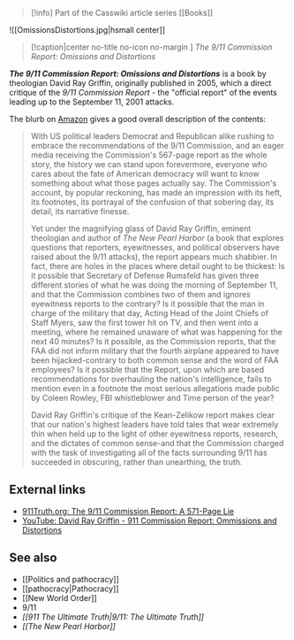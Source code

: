 > [!info] Part of the Casswiki article series [[Books]]

![[OmissionsDistortions.jpg|hsmall center]]
> [!caption|center no-title no-icon no-margin ]
> _The 9/11 Commission Report: Omissions and Distortions_

_**The 9/11 Commission Report: Omissions and Distortions**_ is a book by theologian David Ray Griffin, originally published in 2005, which a direct critique of the _9/11 Commission Report_ - the "official report" of the events leading up to the September 11, 2001 attacks.

The blurb on [Amazon](http://www.amazon.com/The-Commission-Report-Omissions-Distortions/dp/1566565847) gives a good overall description of the contents:

> With US political leaders Democrat and Republican alike rushing to embrace the recommendations of the 9/11 Commission, and an eager media receiving the Commission's 567-page report as the whole story, the history we can stand upon forevermore, everyone who cares about the fate of American democracy will want to know something about what those pages actually say. The Commission's account, by popular reckoning, has made an impression with its heft, its footnotes, its portrayal of the confusion of that sobering day, its detail, its narrative finesse.
> 
> Yet under the magnifying glass of David Ray Griffin, eminent theologian and author of _The New Pearl Harbor_ (a book that explores questions that reporters, eyewitnesses, and political observers have raised about the 9/11 attacks), the report appears much shabbier. In fact, there are holes in the places where detail ought to be thickest: Is it possible that Secretary of Defense Rumsfeld has given three different stories of what he was doing the morning of September 11, and that the Commission combines two of them and ignores eyewitness reports to the contrary? Is it possible that the man in charge of the military that day, Acting Head of the Joint Chiefs of Staff Myers, saw the first tower hit on TV, and then went into a meeting, where he remained unaware of what was happening for the next 40 minutes? Is it possible, as the Commission reports, that the FAA did not inform military that the fourth airplane appeared to have been hijacked-contrary to both common sense and the word of FAA employees? Is it possible that the Report, upon which are based recommendations for overhauling the nation's intelligence, fails to mention even in a footnote the most serious allegations made public by Coleen Rowley, FBI whistleblower and Time person of the year?
> 
> David Ray Griffin's critique of the Kean-Zelikow report makes clear that our nation's highest leaders have told tales that wear extremely thin when held up to the light of other eyewitness reports, research, and the dictates of common sense-and that the Commission charged with the task of investigating all of the facts surrounding 9/11 has succeeded in obscuring, rather than unearthing, the truth.

External links
--------------

*   [911Truth.org: The 9/11 Commission Report: A 571-Page Lie](http://www.911truth.org/the-911-commission-report-a-571-page-lie/)
*   [YouTube: David Ray Griffin - 911 Commission Report: Ommissions and Distortions](https://www.youtube.com/watch?v=UmuYgP7-RfU)

See also
--------

*   [[Politics and pathocracy]]
*   [[pathocracy|Pathocracy]]
*   [[New World Order]]
*   9/11
*   _[[911 The Ultimate Truth|9/11: The Ultimate Truth]]_
*   _[[The New Pearl Harbor]]_
